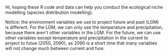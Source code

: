 Hi, hoping these R code and data can help you conduct the ecological niche modelling (species distribution modelling).

Notice: the environment variables we use to project future and past (LGM) is different. For the LGM, we can only use the temperature and precipitation, because there aren't other variables
in the LGM. For the future, we can use other variables except temperature and precipitation in the current to project to futue (2050, 2090), as 2090 is a short time that many variables
will not change much between current and fure.
